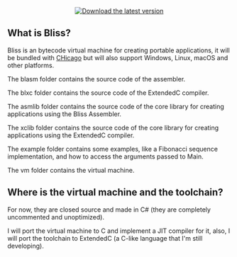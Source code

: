 <p align=center>

<a href="https://github.com/CHOSTeam/Bliss/releases/latest">
  <img alt="Download the latest version"
       src="https://img.shields.io/badge/Download-latest-green.svg"/>
</a>

</p>

## What is Bliss?

Bliss is an bytecode virtual machine for creating portable applications, it will be bundled with <a href="https://github.com/CHOSTeam/CHicago">CHicago</a> but will also support Windows, Linux, macOS and other platforms.

The blasm folder contains the source code of the assembler.

The blxc folder contains the source code of the ExtendedC compiler.

The asmlib folder contains the source code of the core library for creating applications using the Bliss Assembler.

The xclib folder contains the source code of the core library for creating applications using the ExtendedC compiler.

The example folder contains some examples, like a Fibonacci sequence implementation, and how to access the arguments passed to Main.

The vm folder contains the virtual machine.


## Where is the virtual machine and the toolchain?

For now, they are closed source and made in C# (they are completely uncommented and unoptimized).

I will port the virtual machine to C and implement a JIT compiler for it, also, I will port the toolchain to ExtendedC (a C-like language that I'm still developing).
